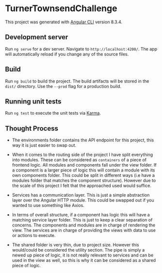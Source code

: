 # TurnerTownsendChallenge

This project was generated with [Angular CLI](https://github.com/angular/angular-cli) version 8.3.4.

## Development server

Run `ng serve` for a dev server. Navigate to `http://localhost:4200/`. The app will automatically reload if you change any of the source files.

## Build

Run `ng build` to build the project. The build artifacts will be stored in the `dist/` directory. Use the `--prod` flag for a production build.

## Running unit tests

Run `ng test` to execute the unit tests via [Karma](https://karma-runner.github.io).

## Thought Process
- The environments folder contains the API endpoint for this project, this way it is just easier to swap out. 

- When it comes to the routing side of the project I have split everything into modules. These
can be considered as `containers` of a piece of frontend logic. All modules and components fall under
the view folder. If a component is a larger piece of logic this will contain a module with its own components folder.
This could be split in different ways (i.e have a modules folder that matches the component structure). However due to the scale
of this project I felt that the approached used would suffice.

- Services has a communication layer. This is just a simple abstraction layer over the Angular HTTP module. This could
be swapped out if you wanted to use something like Axios.

- In terms of overall structure, if a component has logic this will have a matching service layer folder. This is just to
keep a clear  separation of concerns. The components and modules are in charge of rendering the view. The services
are in charge of providing the views with data to use or actions to execute.

- The shared folder is very thin, due to project size. However this would/could be considered the utility section. The pipe
is simply a newed up piece of logic, it is not really relevant to services and can be used in the view as well, so this is why it
can be considered as a shared piece of logic.
